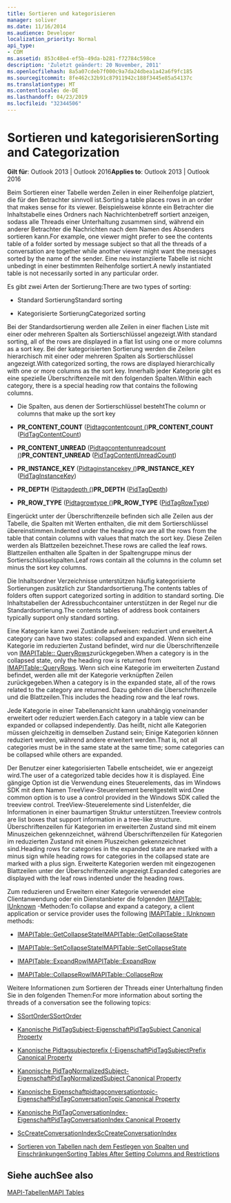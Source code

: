 ```yaml
---
title: Sortieren und kategorisieren
manager: soliver
ms.date: 11/16/2014
ms.audience: Developer
localization_priority: Normal
api_type:
- COM
ms.assetid: 853c48e4-ef5b-49da-b281-f72784c598ce
description: 'Zuletzt geändert: 20 November, 2011'
ms.openlocfilehash: 8a5a07cdeb7f000c9a7da24dbea1a42a6f9fc185
ms.sourcegitcommit: 8fe462c32b91c87911942c188f3445e85a54137c
ms.translationtype: MT
ms.contentlocale: de-DE
ms.lasthandoff: 04/23/2019
ms.locfileid: "32344506"
---
```

# <a name="sorting-and-categorization"></a><span data-ttu-id="e2d96-103">Sortieren und kategorisieren</span><span class="sxs-lookup"><span data-stu-id="e2d96-103">Sorting and Categorization</span></span>

 
  
<span data-ttu-id="e2d96-104">**Gilt für**: Outlook 2013 | Outlook 2016</span><span class="sxs-lookup"><span data-stu-id="e2d96-104">**Applies to**: Outlook 2013 | Outlook 2016</span></span> 
  
<span data-ttu-id="e2d96-105">Beim Sortieren einer Tabelle werden Zeilen in einer Reihenfolge platziert, die für den Betrachter sinnvoll ist.</span><span class="sxs-lookup"><span data-stu-id="e2d96-105">Sorting a table places rows in an order that makes sense for its viewer.</span></span> <span data-ttu-id="e2d96-106">Beispielsweise könnte ein Betrachter die Inhaltstabelle eines Ordners nach Nachrichtenbetreff sortiert anzeigen, sodass alle Threads einer Unterhaltung zusammen sind, während ein anderer Betrachter die Nachrichten nach dem Namen des Absenders sortieren kann.</span><span class="sxs-lookup"><span data-stu-id="e2d96-106">For example, one viewer might prefer to see the contents table of a folder sorted by message subject so that all the threads of a conversation are together while another viewer might want the messages sorted by the name of the sender.</span></span> <span data-ttu-id="e2d96-107">Eine neu instanziierte Tabelle ist nicht unbedingt in einer bestimmten Reihenfolge sortiert.</span><span class="sxs-lookup"><span data-stu-id="e2d96-107">A newly instantiated table is not necessarily sorted in any particular order.</span></span> 
  
<span data-ttu-id="e2d96-108">Es gibt zwei Arten der Sortierung:</span><span class="sxs-lookup"><span data-stu-id="e2d96-108">There are two types of sorting:</span></span>
  
- <span data-ttu-id="e2d96-109">Standard Sortierung</span><span class="sxs-lookup"><span data-stu-id="e2d96-109">Standard sorting</span></span>
    
- <span data-ttu-id="e2d96-110">Kategorisierte Sortierung</span><span class="sxs-lookup"><span data-stu-id="e2d96-110">Categorized sorting</span></span> 
    
<span data-ttu-id="e2d96-111">Bei der Standardsortierung werden alle Zeilen in einer flachen Liste mit einer oder mehreren Spalten als Sortierschlüssel angezeigt.</span><span class="sxs-lookup"><span data-stu-id="e2d96-111">With standard sorting, all of the rows are displayed in a flat list using one or more columns as a sort key.</span></span> <span data-ttu-id="e2d96-112">Bei der kategorisierten Sortierung werden die Zeilen hierarchisch mit einer oder mehreren Spalten als Sortierschlüssel angezeigt.</span><span class="sxs-lookup"><span data-stu-id="e2d96-112">With categorized sorting, the rows are displayed hierarchically with one or more columns as the sort key.</span></span> <span data-ttu-id="e2d96-113">Innerhalb jeder Kategorie gibt es eine spezielle Überschriftenzeile mit den folgenden Spalten.</span><span class="sxs-lookup"><span data-stu-id="e2d96-113">Within each category, there is a special heading row that contains the following columns.</span></span>
  
- <span data-ttu-id="e2d96-114">Die Spalten, aus denen der Sortierschlüssel besteht</span><span class="sxs-lookup"><span data-stu-id="e2d96-114">The column or columns that make up the sort key</span></span>
    
- <span data-ttu-id="e2d96-115">**PR_CONTENT_COUNT** ([Pidtagcontentcount (](pidtagcontentcount-canonical-property.md))</span><span class="sxs-lookup"><span data-stu-id="e2d96-115">**PR_CONTENT_COUNT** ([PidTagContentCount](pidtagcontentcount-canonical-property.md))</span></span>
    
- <span data-ttu-id="e2d96-116">**PR_CONTENT_UNREAD** ([Pidtagcontentunreadcount (](pidtagcontentunreadcount-canonical-property.md))</span><span class="sxs-lookup"><span data-stu-id="e2d96-116">**PR_CONTENT_UNREAD** ([PidTagContentUnreadCount](pidtagcontentunreadcount-canonical-property.md))</span></span>
    
- <span data-ttu-id="e2d96-117">**PR_INSTANCE_KEY** ([Pidtaginstancekey (](pidtaginstancekey-canonical-property.md))</span><span class="sxs-lookup"><span data-stu-id="e2d96-117">**PR_INSTANCE_KEY** ([PidTagInstanceKey](pidtaginstancekey-canonical-property.md))</span></span>
    
- <span data-ttu-id="e2d96-118">**PR_DEPTH** ([Pidtagdepth (](pidtagdepth-canonical-property.md))</span><span class="sxs-lookup"><span data-stu-id="e2d96-118">**PR_DEPTH** ([PidTagDepth](pidtagdepth-canonical-property.md))</span></span>
    
- <span data-ttu-id="e2d96-119">**PR_ROW_TYPE** ([Pidtagrowtype (](pidtagrowtype-canonical-property.md))</span><span class="sxs-lookup"><span data-stu-id="e2d96-119">**PR_ROW_TYPE** ([PidTagRowType](pidtagrowtype-canonical-property.md))</span></span> 
    
<span data-ttu-id="e2d96-120">Eingerückt unter der Überschriftenzeile befinden sich alle Zeilen aus der Tabelle, die Spalten mit Werten enthalten, die mit dem Sortierschlüssel übereinstimmen.</span><span class="sxs-lookup"><span data-stu-id="e2d96-120">Indented under the heading row are all the rows from the table that contain columns with values that match the sort key.</span></span> <span data-ttu-id="e2d96-121">Diese Zeilen werden als Blattzeilen bezeichnet.</span><span class="sxs-lookup"><span data-stu-id="e2d96-121">These rows are called the leaf rows.</span></span> <span data-ttu-id="e2d96-122">Blattzeilen enthalten alle Spalten in der Spaltengruppe minus der Sortierschlüsselspalten.</span><span class="sxs-lookup"><span data-stu-id="e2d96-122">Leaf rows contain all the columns in the column set minus the sort key columns.</span></span> 
  
<span data-ttu-id="e2d96-123">Die Inhaltsordner Verzeichnisse unterstützen häufig kategorisierte Sortierungen zusätzlich zur Standardsortierung.</span><span class="sxs-lookup"><span data-stu-id="e2d96-123">The contents tables of folders often support categorized sorting in addition to standard sorting.</span></span> <span data-ttu-id="e2d96-124">Die Inhaltstabellen der Adressbuchcontainer unterstützen in der Regel nur die Standardsortierung.</span><span class="sxs-lookup"><span data-stu-id="e2d96-124">The contents tables of address book containers typically support only standard sorting.</span></span> 
  
<span data-ttu-id="e2d96-125">Eine Kategorie kann zwei Zustände aufweisen: reduziert und erweitert.</span><span class="sxs-lookup"><span data-stu-id="e2d96-125">A category can have two states: collapsed and expanded.</span></span> <span data-ttu-id="e2d96-126">Wenn sich eine Kategorie im reduzierten Zustand befindet, wird nur die Überschriftenzeile von [IMAPITable:: QueryRows](imapitable-queryrows.md)zurückgegeben.</span><span class="sxs-lookup"><span data-stu-id="e2d96-126">When a category is in the collapsed state, only the heading row is returned from [IMAPITable::QueryRows](imapitable-queryrows.md).</span></span> <span data-ttu-id="e2d96-127">Wenn sich eine Kategorie im erweiterten Zustand befindet, werden alle mit der Kategorie verknüpften Zeilen zurückgegeben.</span><span class="sxs-lookup"><span data-stu-id="e2d96-127">When a category is in the expanded state, all of the rows related to the category are returned.</span></span> <span data-ttu-id="e2d96-128">Dazu gehören die Überschriftenzeile und die Blattzeilen.</span><span class="sxs-lookup"><span data-stu-id="e2d96-128">This includes the heading row and the leaf rows.</span></span> 
  
<span data-ttu-id="e2d96-129">Jede Kategorie in einer Tabellenansicht kann unabhängig voneinander erweitert oder reduziert werden.</span><span class="sxs-lookup"><span data-stu-id="e2d96-129">Each category in a table view can be expanded or collapsed independently.</span></span> <span data-ttu-id="e2d96-130">Das heißt, nicht alle Kategorien müssen gleichzeitig in demselben Zustand sein; Einige Kategorien können reduziert werden, während andere erweitert werden.</span><span class="sxs-lookup"><span data-stu-id="e2d96-130">That is, not all categories must be in the same state at the same time; some categories can be collapsed while others are expanded.</span></span> 
  
<span data-ttu-id="e2d96-131">Der Benutzer einer kategorisierten Tabelle entscheidet, wie er angezeigt wird.</span><span class="sxs-lookup"><span data-stu-id="e2d96-131">The user of a categorized table decides how it is displayed.</span></span> <span data-ttu-id="e2d96-132">Eine gängige Option ist die Verwendung eines Steuerelements, das im Windows SDK mit dem Namen TreeView-Steuerelement bereitgestellt wird.</span><span class="sxs-lookup"><span data-stu-id="e2d96-132">One common option is to use a control provided in the Windows SDK called the treeview control.</span></span> <span data-ttu-id="e2d96-133">TreeView-Steuerelemente sind Listenfelder, die Informationen in einer baumartigen Struktur unterstützen.</span><span class="sxs-lookup"><span data-stu-id="e2d96-133">Treeview controls are list boxes that support information in a tree-like structure.</span></span> <span data-ttu-id="e2d96-134">Überschriftenzeilen für Kategorien im erweiterten Zustand sind mit einem Minuszeichen gekennzeichnet, während Überschriftenzeilen für Kategorien im reduzierten Zustand mit einem Pluszeichen gekennzeichnet sind.</span><span class="sxs-lookup"><span data-stu-id="e2d96-134">Heading rows for categories in the expanded state are marked with a minus sign while heading rows for categories in the collapsed state are marked with a plus sign.</span></span> <span data-ttu-id="e2d96-135">Erweiterte Kategorien werden mit eingezogenen Blattzeilen unter der Überschriftenzeile angezeigt.</span><span class="sxs-lookup"><span data-stu-id="e2d96-135">Expanded categories are displayed with the leaf rows indented under the heading rows.</span></span> 
  
<span data-ttu-id="e2d96-136">Zum reduzieren und Erweitern einer Kategorie verwendet eine Clientanwendung oder ein Dienstanbieter die folgenden [IMAPITable: IUnknown](imapitableiunknown.md) -Methoden:</span><span class="sxs-lookup"><span data-stu-id="e2d96-136">To collapse and expand a category, a client application or service provider uses the following [IMAPITable : IUnknown](imapitableiunknown.md) methods:</span></span> 
  
- [<span data-ttu-id="e2d96-137">IMAPITable::GetCollapseState</span><span class="sxs-lookup"><span data-stu-id="e2d96-137">IMAPITable::GetCollapseState</span></span>](imapitable-getcollapsestate.md)
    
- [<span data-ttu-id="e2d96-138">IMAPITable::SetCollapseState</span><span class="sxs-lookup"><span data-stu-id="e2d96-138">IMAPITable::SetCollapseState</span></span>](imapitable-setcollapsestate.md)
    
- [<span data-ttu-id="e2d96-139">IMAPITable::ExpandRow</span><span class="sxs-lookup"><span data-stu-id="e2d96-139">IMAPITable::ExpandRow</span></span>](imapitable-expandrow.md)
    
- [<span data-ttu-id="e2d96-140">IMAPITable::CollapseRow</span><span class="sxs-lookup"><span data-stu-id="e2d96-140">IMAPITable::CollapseRow</span></span>](imapitable-collapserow.md)
    
<span data-ttu-id="e2d96-141">Weitere Informationen zum Sortieren der Threads einer Unterhaltung finden Sie in den folgenden Themen:</span><span class="sxs-lookup"><span data-stu-id="e2d96-141">For more information about sorting the threads of a conversation see the following topics:</span></span>
  
- [<span data-ttu-id="e2d96-142">SSortOrder</span><span class="sxs-lookup"><span data-stu-id="e2d96-142">SSortOrder</span></span>](ssortorder.md)
    
- [<span data-ttu-id="e2d96-143">Kanonische PidTagSubject-Eigenschaft</span><span class="sxs-lookup"><span data-stu-id="e2d96-143">PidTagSubject Canonical Property</span></span>](pidtagsubject-canonical-property.md)
    
- [<span data-ttu-id="e2d96-144">Kanonische Pidtagsubjectprefix (-Eigenschaft</span><span class="sxs-lookup"><span data-stu-id="e2d96-144">PidTagSubjectPrefix Canonical Property</span></span>](pidtagsubjectprefix-canonical-property.md)
    
- [<span data-ttu-id="e2d96-145">Kanonische PidTagNormalizedSubject-Eigenschaft</span><span class="sxs-lookup"><span data-stu-id="e2d96-145">PidTagNormalizedSubject Canonical Property</span></span>](pidtagnormalizedsubject-canonical-property.md)
    
- [<span data-ttu-id="e2d96-146">Kanonische Eigenschaftpidtagconversationtopic-Eigenschaft</span><span class="sxs-lookup"><span data-stu-id="e2d96-146">PidTagConversationTopic Canonical Property</span></span>](pidtagconversationtopic-canonical-property.md)
    
- [<span data-ttu-id="e2d96-147">Kanonische PidTagConversationIndex-Eigenschaft</span><span class="sxs-lookup"><span data-stu-id="e2d96-147">PidTagConversationIndex Canonical Property</span></span>](pidtagconversationindex-canonical-property.md)
    
- [<span data-ttu-id="e2d96-148">ScCreateConversationIndex</span><span class="sxs-lookup"><span data-stu-id="e2d96-148">ScCreateConversationIndex</span></span>](sccreateconversationindex.md)
    
- [<span data-ttu-id="e2d96-149">Sortieren von Tabellen nach dem Festlegen von Spalten und Einschränkungen</span><span class="sxs-lookup"><span data-stu-id="e2d96-149">Sorting Tables After Setting Columns and Restrictions</span></span>](sorting-tables-after-setting-columns-and-restrictions.md)
    
## <a name="see-also"></a><span data-ttu-id="e2d96-150">Siehe auch</span><span class="sxs-lookup"><span data-stu-id="e2d96-150">See also</span></span>



[<span data-ttu-id="e2d96-151">MAPI-Tabellen</span><span class="sxs-lookup"><span data-stu-id="e2d96-151">MAPI Tables</span></span>](mapi-tables.md)

